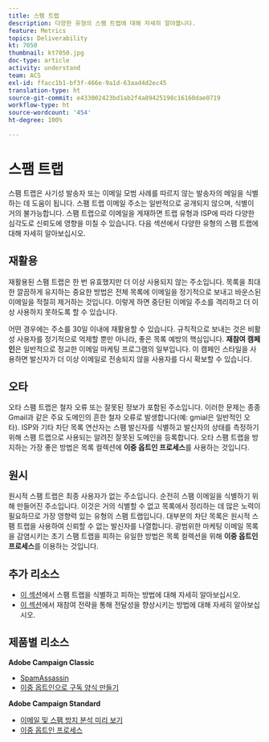 ```yaml
---
title: 스팸 트랩
description: 다양한 유형의 스팸 트랩에 대해 자세히 알아봅니다.
feature: Metrics
topics: Deliverability
kt: 7050
thumbnail: kt7050.jpg
doc-type: article
activity: understand
team: ACS
exl-id: ffacc1b1-bf3f-466e-9a1d-63aad4d2ec45
translation-type: ht
source-git-commit: e433002423bd1ab2f4a89425198c16160dae0719
workflow-type: ht
source-wordcount: '454'
ht-degree: 100%

---
```


# 스팸 트랩

스팸 트랩은 사기성 발송자 또는 이메일 모범 사례를 따르지 않는 발송자의 메일을 식별하는 데 도움이 됩니다. 스팸 트랩 이메일 주소는 일반적으로 공개되지 않으며, 식별이 거의 불가능합니다. 스팸 트랩으로 이메일을 게재하면 트랩 유형과 ISP에 따라 다양한 심각도로 신뢰도에 영향을 미칠 수 있습니다. 다음 섹션에서 다양한 유형의 스팸 트랩에 대해 자세히 알아보십시오.

## 재활용

재활용된 스팸 트랩은 한 번 유효했지만 더 이상 사용되지 않는 주소입니다. 목록을 최대한 깔끔하게 유지하는 중요한 방법은 전체 목록에 이메일을 정기적으로 보내고 바운스된 이메일을 적절히 제거하는 것입니다. 이렇게 하면 중단된 이메일 주소를 격리하고 더 이상 사용하지 못하도록 할 수 있습니다.

어떤 경우에는 주소를 30일 이내에 재활용할 수 있습니다. 규칙적으로 보내는 것은 비활성 사용자를 정기적으로 억제할 뿐만 아니라, 좋은 목록 예방의 핵심입니다. **재참여 캠페인**&#x200B;은 일반적으로 정교한 이메일 마케팅 프로그램의 일부입니다. 이 캠페인 스타일을 사용하면 발신자가 더 이상 이메일로 전송되지 않을 사용자를 다시 확보할 수 있습니다.

## 오타

오타 스팸 트랩은 철자 오류 또는 잘못된 정보가 포함된 주소입니다. 이러한 문제는 종종 Gmail과 같은 주요 도메인의 흔한 철자 오류로 발생합니다(예: gmial은 일반적인 오타). ISP와 기타 차단 목록 연산자는 스팸 발신자를 식별하고 발신자의 상태를 측정하기 위해 스팸 트랩으로 사용되는 알려진 잘못된 도메인을 등록합니다. 오타 스팸 트랩을 방지하는 가장 좋은 방법은 목록 컬렉션에 **이중 옵트인 프로세스**&#x200B;를 사용하는 것입니다.

## 원시

원시적 스팸 트랩은 최종 사용자가 없는 주소입니다. 순전히 스팸 이메일을 식별하기 위해 만들어진 주소입니다. 이것은 거의 식별할 수 없고 목록에서 정리하는 데 많은 노력이 필요하므로 가장 영향력 있는 유형의 스팸 트랩입니다. 대부분의 차단 목록은 원시적 스팸 트랩을 사용하여 신뢰할 수 없는 발신자를 나열합니다. 광범위한 마케팅 이메일 목록을 감염시키는 초기 스팸 트랩을 피하는 유일한 방법은 목록 컬렉션을 위해 **이중 옵트인 프로세스**&#x200B;를 이용하는 것입니다.

## 추가 리소스

* [이 섹션](/help/additional-resources/all-about-spam-traps.md)에서 스팸 트랩을 식별하고 피하는 방법에 대해 자세히 알아보십시오.
* [이 섹션](/help/additional-resources/re-engagement.md)에서 재참여 전략을 통해 전달성을 향상시키는 방법에 대해 자세히 알아보십시오.

## 제품별 리소스

**Adobe Campaign Classic**

* [SpamAssassin](https://experienceleague.adobe.com/docs/campaign-classic/using/sending-messages/deliverability-management/spamassassin.html?lang=ko#sending-messages)
* [이중 옵트인으로 구독 양식 만들기](https://experienceleague.adobe.com/docs/campaign-classic/using/designing-content/web-forms/use-cases--web-forms.html?lang=ko#designing-content)

**Adobe Campaign Standard**

* [이메일 및 스팸 방지 분석 미리 보기](https://experienceleague.adobe.com/docs/campaign-standard-learn/tutorials/designing-content/email-designer/preview-your-email.html?lang=ko#designing-content)
* [이중 옵트인 프로세스](https://experienceleague.adobe.com/docs/campaign-standard/using/communication-channels/landing-pages/setting-up-a-double-opt-in-process.html?lang=ko#communication-channels)
